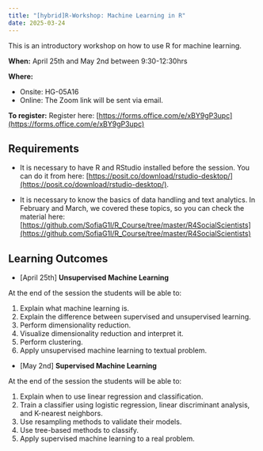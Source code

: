 ```yaml
---
title: "[hybrid]R-Workshop: Machine Learning in R"
date: 2025-03-24
---
```


This is an introductory workshop on how to use R for machine learning.


**When:** April 25th and May 2nd between 9:30-12:30hrs

**Where:** 

* Onsite: HG-05A16 
* Online: The Zoom link will be sent via email.

**To register:** Register here: [https://forms.office.com/e/xBY9gP3upc](https://forms.office.com/e/xBY9gP3upc)

## Requirements

* It is necessary to have R and RStudio installed before the session. You can do it from here: [https://posit.co/download/rstudio-desktop/](https://posit.co/download/rstudio-desktop/).

* It is necessary to know the basics of data handling and text analytics. In February and March, we covered these topics, so you can check the material here: [https://github.com/SofiaG1l/R_Course/tree/master/R4SocialScientists](https://github.com/SofiaG1l/R_Course/tree/master/R4SocialScientists)

## Learning Outcomes


* [April 25th] **Unsupervised Machine Learning**

At the end of the session the students will be able to:
  1.	Explain what machine learning is.
  2.	Explain the difference between supervised and unsupervised learning.
  3.	Perform dimensionality reduction.
  4.	Visualize dimensionality reduction and interpret it.
  5.	Perform clustering.
  6.	Apply unsupervised machine learning to textual problem.


* [May 2nd] **Supervised Machine Learning**

At the end of the session the students will be able to:
  1.	Explain when to use linear regression and classification.
  2.	Train a classifier using logistic regression, linear discriminant analysis, and K-nearest neighbors.
  3.	Use resampling methods to validate their models.
  4.	Use tree-based methods to classify.
  5.	Apply supervised machine learning to a real problem.


